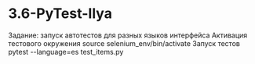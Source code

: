 # 3.6-PyTest-Ilya
Задание: запуск автотестов для разных языков интерфейса
Активация тестового окружения source selenium_env/bin/activate
Запуск тестов pytest --language=es test_items.py
